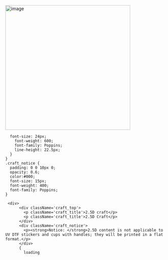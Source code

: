 <img width="391" alt="image" src="https://github.com/user-attachments/assets/92a4f405-97e8-480d-a47e-eba8776e4872" />

```
  font-size: 24px;
    font-weight: 600;
    font-family: Poppins;
    line-height: 22.5px;
  }
}
.craft_notice {
  padding: 0 0 10px 0;
  opacity: 0.6;
  color:#000;
  font-size: 15px;
  font-weight: 400;
  font-family: Poppins;
}
```

```
 <div>
      <div className='craft_top'>
        <p className='craft_title'>2.5D craft</p>
        <p className='craft_title'>2.5D Craft</p>
      </div>
      <div className='craft_notice'>
        <p><strong>Notice: </strong>2.5D content is not applicable to UV DTF stickers and cups with handles; they will be printed in a flat format.</p>
      </div>
      {
        loading
```
